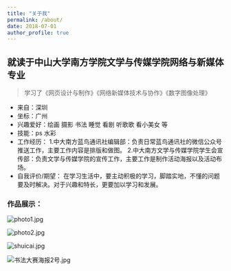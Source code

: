 ```yaml
---
title: "关于我"
permalink: /about/
date: 2018-07-01
author_profile: true
---
```


## 就读于中山大学南方学院文学与传媒学院网络与新媒体专业
>学习了《网页设计与制作》《网络新媒体技术与协作》《数字图像处理》

* 来自：深圳
* 坐标：广州
* 兴趣爱好：绘画 摄影 书法 睡觉 看剧 听歌歌 看小美女 等
* 技能：ps 水彩
* 工作经历：
1.中大南方蓝鸟通讯社编辑部：负责日常蓝鸟通讯社的微信公众号推送工作，主要工作内容是排版和做图。
2.中大南方文学与传媒学院学生会宣传部：负责文学与传媒学院的宣传工作，主要工作是制作活动海报以及活动布场。
* 自我评价/期望：
在学习生活中，要主动积极的学习，脚踏实地，不懂的问题要及时解决。对于兴趣和特长，更要加以学习和发展。

### 作品展示：

![photo1.jpg](https://upload-images.jianshu.io/upload_images/9455364-f496602930f4d643.jpg?imageMogr2/auto-orient/strip%7CimageView2/2/w/1240)

![photo2.jpg](https://upload-images.jianshu.io/upload_images/9455364-4a60987d142231cb.jpg?imageMogr2/auto-orient/strip%7CimageView2/2/w/1240)

![shuicai.jpg](https://upload-images.jianshu.io/upload_images/9455364-259655ad1fba3bbb.jpg?imageMogr2/auto-orient/strip%7CimageView2/2/w/1240)

![书法大赛海报2号.jpg](https://upload-images.jianshu.io/upload_images/9455364-62b11be7f0f9ac07.jpg?imageMogr2/auto-orient/strip%7CimageView2/2/w/1240)


